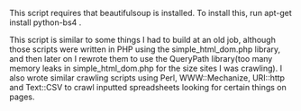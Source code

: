 

This script requires that beautifulsoup is installed.  To install this, run apt-get install python-bs4 .

This script is similar to some things I had to build at an old job, although those scripts were written in PHP using the simple_html_dom.php library, and then later on I rewrote them to use the QueryPath library(too many memory leaks in simple_html_dom.php for the size sites I was crawling).  I also wrote similar crawling scripts using Perl, WWW::Mechanize, URI::http and Text::CSV to crawl inputted spreadsheets looking for certain things on pages.
